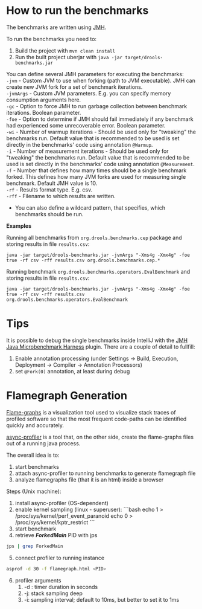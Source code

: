 How to run the benchmarks
==========================

The benchmarks are written using [JMH](http://openjdk.java.net/projects/code-tools/jmh/).

To run the benchmarks you need to:  

1. Build the project with `mvn clean install`
2. Run the built project uberjar with `java -jar target/drools-benchmarks.jar`

You can define several JMH parameters for executing the benchmarks:  
`-jvm` - Custom JVM to use when forking (path to JVM executable). JMH can create new JVM fork for a set of benchmark iterations.  
`-jvmArgs` - Custom JVM parameters. E.g. you can specify memory consumption arguments here.    
`-gc` - Option to force JMH to run garbage collection between benchmark iterations. Boolean parameter.  
`-foe` - Option to determine if JMH should fail immediately if any benchmark had experienced some unrecoverable error. Boolean parameter.  
`-wi` - Number of warmup iterations - Should be used only for "tweaking" the benchmarks run. Default value that is recommended to be used is set directly in the benchmarks' code using annotation `@Warmup`.  
`-i` - Number of measurement iterations - Should be used only for "tweaking" the benchmarks run. Default value that is recommended to be used is set directly in the benchmarks' code using annotation `@Measurement`.  
`-f` - Number that defines how many times should be a single benchmark forked. This defines how many JVM forks are used for measuring single benchmark. Default JMH value is 10.  
`-rf` - Results format type. E.g. csv.  
`-rff` - Filename to which results are written.  
- You can also define a wildcard pattern, that specifies, which benchmarks should be run.  
  
**Examples**  
  
Running all benchmarks from `org.drools.benchmarks.cep` package and storing results in file `results.csv`:  
  
`java -jar target/drools-benchmarks.jar -jvmArgs "-Xms4g -Xmx4g" -foe true -rf csv -rff results.csv org.drools.benchmarks.cep.*`  
  
Running benchmark `org.drools.benchmarks.operators.EvalBenchmark` and storing results in file `results.csv`:  
  
`java -jar target/drools-benchmarks.jar -jvmArgs "-Xms4g -Xmx4g" -foe true -rf csv -rff results.csv org.drools.benchmarks.operators.EvalBenchmark`  


Tips
====

It is possible to debug the single benchmarks inside IntelliJ with the [JMH Java Microbenchmark Harness](https://plugins.jetbrains.com/plugin/7529-jmh-java-microbenchmark-harness) plugin. 
There are a couple of detail to fullfill:
1. Enable annotation processing (under Settings -> Build, Execution, Deployment -> Compiler -> Annotation Processors)
2. set `@Fork(0)` annotation, at least during debug

Flamegraph Generation
=====================
[Flame-graphs](https://www.brendangregg.com/flamegraphs.html) is a visualization tool used to visualize stack traces of profiled software so that the most frequent code-paths can be identified quickly and accurately.

[async-profiler](https://github.com/async-profiler/async-profiler) is a tool that, on the other side, create the flame-graphs files out of a running java process.

The overall idea is to:
1. start benchmarks
2. attach async-profiler to running benchmarks to generate flamegraph file
3. analyze flamegraphs file (that it is an html) inside a browser

Steps (Unix machine):
1. install async-profiler (OS-dependent)
2. enable kernel sampling (linux -  superuser):
´´´bash
   echo 1 > /proc/sys/kernel/perf_event_paranoid
   echo 0 > /proc/sys/kernel/kptr_restrict
´´´
3. start benchmark
4. retrieve _**ForkedMain**_ PID with jps
```bash
jps | grep ForkedMain
```
5. connect profiler to running instance
```bash
asprof -d 30 -f flamegraph.html <PID>
```
6. profiler arguments
   1. -d : timer duration in seconds
   2. -j: stack sampling deep
   3. -i: sampling interval; default to 10ms, but better to set it to 1ms




  
